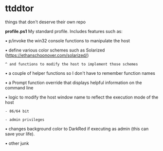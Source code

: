 # ttddtor
things that don't deserve their own repo

  __profile.ps1__
My standard profile. Includes features such as:

  • p/invoke the win32 console functions to manipulate the host
  
  • define various color schemes such as Solarized (https://ethanschoonover.com/solarized/)
  
    ^ and functions to modify the host to implement those schemes
    
  • a couple of helper functions so I don't have to remember function names
  
  • a Prompt function override that displays helpful information on the command line
  
  • logic to modify the host window name to reflect the execution mode of the host
  
    - 86/64 bit
    
    - admin privileges
    
  • changes background color to DarkRed if executing as admin (this can save your life).
  
  • other junk


